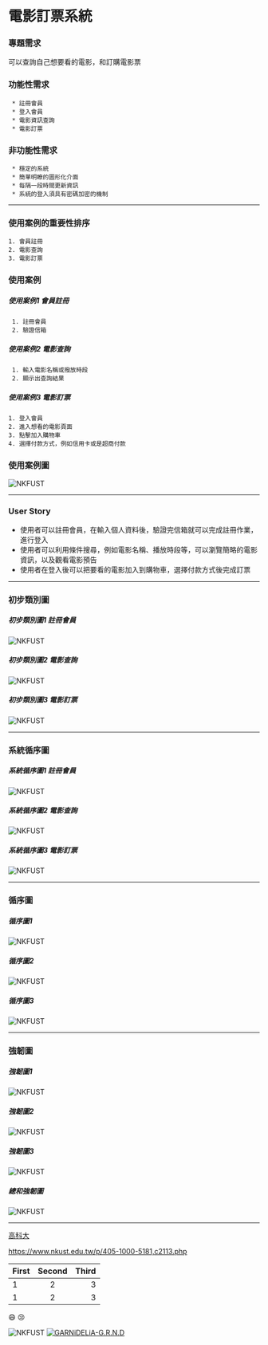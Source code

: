 
#  電影訂票系統

### 專題需求
 可以查詢自己想要看的電影，和訂購電影票
 
### 功能性需求

```
 * 註冊會員 
 * 登入會員
 * 電影資訊查詢
 * 電影訂票
``` 
### 非功能性需求

```
 * 穩定的系統
 * 簡單明瞭的圖形化介面
 * 每隔一段時間更新資訊
 * 系統的登入須具有密碼加密的機制
 ```
***
### 使用案例的重要性排序
```
1. 會員註冊
2. 電影查詢
3. 電影訂票
```
### 使用案例
##### 使用案例1 會員註冊
```
 1. 註冊會員
 2. 驗證信箱
```
##### 使用案例2 電影查詢
```
 1. 輸入電影名稱或撥放時段
 2. 顯示出查詢結果
```
 ##### 使用案例3 電影訂票
 ```
 1. 登入會員
 2. 進入想看的電影頁面
 3. 點擊加入購物車
 4. 選擇付款方式，例如信用卡或是超商付款
```
### 使用案例圖
![NKFUST](uc.PNG "使用案例圖")
***
### User Story
 * 使用者可以註冊會員，在輸入個人資料後，驗證完信箱就可以完成註冊作業，進行登入 
 * 使用者可以利用條件搜尋，例如電影名稱、播放時段等，可以瀏覽簡略的電影資訊，以及觀看電影預告
 * 使用者在登入後可以把要看的電影加入到購物車，選擇付款方式後完成訂票
***
### 初步類別圖
##### 初步類別圖1 註冊會員
![NKFUST](初步類別圖1.jpg "初步類別圖1")

##### 初步類別圖2 電影查詢
![NKFUST](初步類別圖2.jpg "初步類別圖2")

##### 初步類別圖3 電影訂票
![NKFUST](初步類別圖3.jpg "初步類別圖3")
***
### 系統循序圖

##### 系統循序圖1 註冊會員
![NKFUST](s1.PNG "系統循序圖1")

##### 系統循序圖2 電影查詢
![NKFUST](s2.PNG "系統循序圖2")

##### 系統循序圖3 電影訂票
![NKFUST](s3.PNG "系統循序圖3")
***
### 循序圖
##### 循序圖1
![NKFUST](循序圖1.jpg "循序圖1")
##### 循序圖2
![NKFUST](循序圖2.jpg "循序圖2")
##### 循序圖3
![NKFUST](循序圖3.jpg "循序圖3")
***
### 強韌圖
##### 強韌圖1
![NKFUST](強韌圖1.jpg "強韌圖1")
##### 強韌圖2
![NKFUST](強韌圖2.jpg "強韌圖2")
##### 強韌圖3
![NKFUST](強韌圖3.jpg "強韌圖3")
##### 總和強韌圖
![NKFUST](強韌圖.jpg "強韌圖")
***
[高科大](https://www.nkust.edu.tw/p/405-1000-5181,c2113.php)

<https://www.nkust.edu.tw/p/405-1000-5181,c2113.php>

|First|Second|Third|
|:------|:------:|------:|
|1|2|3|
|1|2|3|

:smile:
:cry:

![NKFUST](nkust.png "第一科大")
[![GARNiDELiA-G.R.N.D](https://img.youtube.com/vi/WCDY2gm0NH0/0.jpg)](https://youtu.be/WCDY2gm0NH0 "GARNiDELiA-G.R.N.D")




